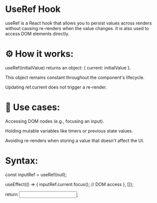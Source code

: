 # UseRef Hook
useRef is a React hook that allows you to persist values across renders without causing re-renders when the value changes. It is also used to access DOM elements directly.
# ⚙️ How it works:
useRef(initialValue) returns an object: { current: initialValue }.

This object remains constant throughout the component's lifecycle.

Updating ref.current does not trigger a re-render.

# 🧠 Use cases:
Accessing DOM nodes (e.g., focusing an input).

Holding mutable variables like timers or previous state values.

Avoiding re-renders when storing a value that doesn't affect the UI.

# Syntax:
const inputRef = useRef(null);

useEffect(() => {
  inputRef.current.focus(); // DOM access
}, []);

return <input ref={inputRef} />;


